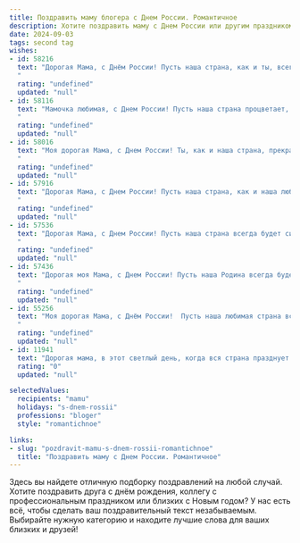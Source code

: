 ```yaml
---
title: Поздравить маму блогера с Днем России. Романтичное
description: Хотите поздравить маму с Днем России или другим праздником? Наш ИИ создаст незабываемое поздравление, а вы обязательно выделитесь среди других.  
date: 2024-09-03
tags: second tag
wishes:
- id: 58216
  text: "Дорогая Мама, с Днём России! Пусть наша страна, как и ты, всегда будет сильной, красивой и полной любви. Твой блог – это настоящая летопись нашей истории, которая вдохновляет и объединяет. Твоя любовь к Родине – это свет, который освещает путь всем нам.
  "
  rating: "undefined"
  updated: "null"
- id: 58116
  text: "Мамочка любимая, с Днем России! Пусть наша страна процветает, а ты всегда будешь окружена любовью и счастьем, как наш общий блог, что объединяет нас и дарит радость тысячам людей.
  "
  rating: "undefined"
  updated: "null"
- id: 58016
  text: "Моя дорогая Мама, с Днем России! Ты, как и наша страна, прекрасна и сильна, полна любви и тепла. Твой блог, как яркое знамя, вдохновляет многих людей, и это делает тебя настоящим символом нашей Родины. Пусть в твоей жизни всегда будет много радости, вдохновения и новых свершений!
  "
  rating: "undefined"
  updated: "null"
- id: 57916
  text: "Дорогая Мама, с Днем России! Пусть наша страна, как и наша любовь к тебе, будет сильной, процветающей и прекрасной. Твой блог  - это источник вдохновения, тепла и мудрости. Ты - настоящая патриотка, и мы гордимся тобой.
  "
  rating: "undefined"
  updated: "null"
- id: 57536
  text: "Дорогая Мама, с Днем России! Пусть наша страна всегда будет сильной и процветающей, а ты, моя любимая блогерша, будешь дарить миру свою мудрость и красоту.
  "
  rating: "undefined"
  updated: "null"
- id: 57436
  text: "Дорогая моя Мама, с Днем России! Пусть наша Родина всегда будет сильной и процветающей, а тебя, моя любимая, озаряет счастье и любовь. Ты — моя муза, источник вдохновения, и я горжусь, что ты моя мама. С праздником!
  "
  rating: "undefined"
  updated: "null"
- id: 55256
  text: "Моя дорогая Мама, с Днём России!  Пусть наша любимая страна всегда будет сильной, свободной и процветающей, как твои любовь и забота, что согревают меня каждый день.  Не устаю восхищаться твоей энергией, искренностью и талантом, которые ты так ярко демонстрируешь в своей роли блогера. Ты - истинный пример современной женщины, способной вдохновлять и объединять людей. С праздником, Мама, и пусть все твои мечты  сбудутся!
  "
  rating: "undefined"
  updated: "null"
- id: 11941
  text: "Дорогая мама, в этот светлый день, когда вся страна празднует День России, я хочу пожелать тебе невероятных моментов, которые ты сможешь запечатлеть и передать через свой блог. Пусть каждый твой пост будет вдохновением для многих, а каждое твое слово — источником тепла и уюта. Ты делаешь мир лучше своим творчеством, и я безумно горжусь тобой. С днем рождения, любимая мама! Пусть каждый день приносит тебе радость и новые идеи, а твои истории продолжают вдохновлять и восхищать. Люблю тебя!"
  rating: "0"
  updated: "null"

selectedValues:
  recipients: "mamu"
  holidays: "s-dnem-rossii"
  professions: "bloger"
  style: "romantichnoe"

links:
- slug: "pozdravit-mamu-s-dnem-rossii-romantichnoe"
  title: "Поздравить маму с Днем России. Романтичное"
---
```


Здесь вы найдете отличную подборку поздравлений на любой случай. 
Хотите поздравить друга с днём рождения, коллегу с профессиональным праздником или близких с Новым годом? У нас есть всё, чтобы сделать ваш поздравительный текст незабываемым. Выбирайте нужную категорию и находите лучшие слова для ваших близких и друзей!
